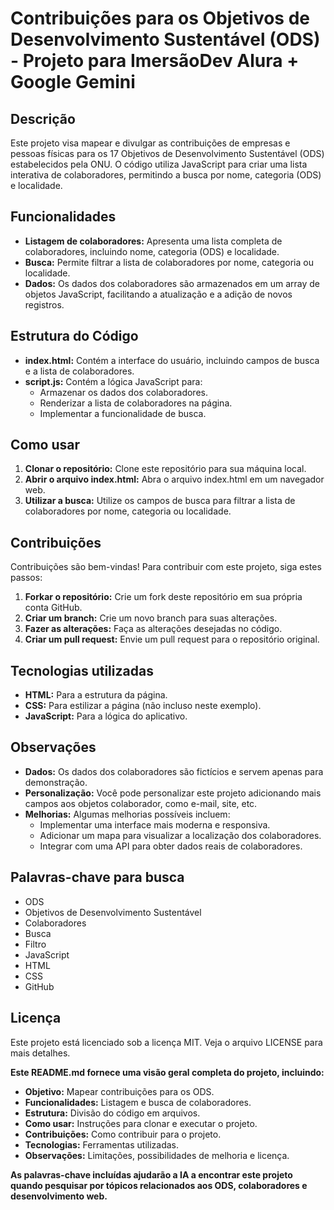 # Contribuições para os Objetivos de Desenvolvimento Sustentável (ODS) - Projeto para ImersãoDev Alura + Google Gemini

## Descrição

Este projeto visa mapear e divulgar as contribuições de empresas e pessoas físicas para os 17 Objetivos de Desenvolvimento Sustentável (ODS) estabelecidos pela ONU. O código utiliza JavaScript para criar uma lista interativa de colaboradores, permitindo a busca por nome, categoria (ODS) e localidade.

## Funcionalidades

* **Listagem de colaboradores:** Apresenta uma lista completa de colaboradores, incluindo nome, categoria (ODS) e localidade.
* **Busca:** Permite filtrar a lista de colaboradores por nome, categoria ou localidade.
* **Dados:** Os dados dos colaboradores são armazenados em um array de objetos JavaScript, facilitando a atualização e a adição de novos registros.

## Estrutura do Código

* **index.html:** Contém a interface do usuário, incluindo campos de busca e a lista de colaboradores.
* **script.js:** Contém a lógica JavaScript para:
    * Armazenar os dados dos colaboradores.
    * Renderizar a lista de colaboradores na página.
    * Implementar a funcionalidade de busca.

## Como usar

1. **Clonar o repositório:** Clone este repositório para sua máquina local.
2. **Abrir o arquivo index.html:** Abra o arquivo index.html em um navegador web.
3. **Utilizar a busca:** Utilize os campos de busca para filtrar a lista de colaboradores por nome, categoria ou localidade.

## Contribuições

Contribuições são bem-vindas! Para contribuir com este projeto, siga estes passos:

1. **Forkar o repositório:** Crie um fork deste repositório em sua própria conta GitHub.
2. **Criar um branch:** Crie um novo branch para suas alterações.
3. **Fazer as alterações:** Faça as alterações desejadas no código.
4. **Criar um pull request:** Envie um pull request para o repositório original.

## Tecnologias utilizadas

* **HTML:** Para a estrutura da página.
* **CSS:** Para estilizar a página (não incluso neste exemplo).
* **JavaScript:** Para a lógica do aplicativo.

## Observações

* **Dados:** Os dados dos colaboradores são fictícios e servem apenas para demonstração.
* **Personalização:** Você pode personalizar este projeto adicionando mais campos aos objetos colaborador, como e-mail, site, etc.
* **Melhorias:** Algumas melhorias possíveis incluem:
    * Implementar uma interface mais moderna e responsiva.
    * Adicionar um mapa para visualizar a localização dos colaboradores.
    * Integrar com uma API para obter dados reais de colaboradores.

## Palavras-chave para busca

* ODS
* Objetivos de Desenvolvimento Sustentável
* Colaboradores
* Busca
* Filtro
* JavaScript
* HTML
* CSS
* GitHub

## Licença

Este projeto está licenciado sob a licença MIT. Veja o arquivo LICENSE para mais detalhes.

**Este README.md fornece uma visão geral completa do projeto, incluindo:**

* **Objetivo:** Mapear contribuições para os ODS.
* **Funcionalidades:** Listagem e busca de colaboradores.
* **Estrutura:** Divisão do código em arquivos.
* **Como usar:** Instruções para clonar e executar o projeto.
* **Contribuições:** Como contribuir para o projeto.
* **Tecnologias:** Ferramentas utilizadas.
* **Observações:** Limitações, possibilidades de melhoria e licença.

**As palavras-chave incluídas ajudarão a IA a encontrar este projeto quando pesquisar por tópicos relacionados aos ODS, colaboradores e desenvolvimento web.**

